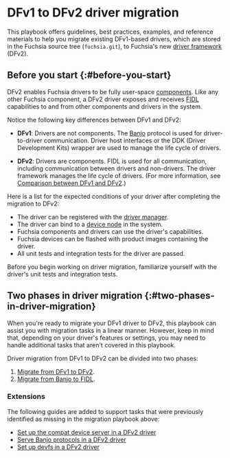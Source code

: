 # DFv1 to DFv2 driver migration

This playbook offers guidelines, best practices, examples, and reference
materials to help you migrate existing DFv1-based drivers, which are
stored in the Fuchsia source tree (`fuchsia.git`), to Fuchsia's
new [driver framework][driver-framework] (DFv2).

## Before you start {:#before-you-start}

DFv2 enables Fuchsia drivers to be fully user-space
[components][components]. Like any other Fuchsia component, a DFv2 driver
exposes and receives [FIDL][fidl] capabilities to and from other components
and drivers in the system.

Notice the following key differences between DFv1 and DFv2:

- **DFv1**: Drivers are not components. The [Banjo][banjo] protocol is
  used for driver-to-driver communication. Driver host interfaces or the
  DDK (Driver Development Kits) wrapper are used to manage the life cycle
  of drivers.

- **DFv2**: Drivers are components. FIDL is used for all communication,
  including communication between drivers and non-drivers. The driver
  framework manages the life cycle of drivers. (For more information,
  see [Comparison between DFv1 and DFv2][dfv1-vs-dfv2].)

Here is a list for the expected conditions of your driver after completing
the  migration to DFv2:

- The driver can be registered with the [driver manager][driver-manager].
- The driver can bind to a [device node][driver-node] in the system.
- Fuchsia components and drivers can use the driver's capabilities.
- Fuchsia devices can be flashed with product images containing the driver.
- All unit tests and integration tests for the driver are passed.

Before you begin working on driver migration, familiarize yourself with
the driver's unit tests and integration tests.

## Two phases in driver migration {:#two-phases-in-driver-migration}

When you're ready to migrate your DFv1 driver to DFv2, this playbook can
assist you with migration tasks in a linear manner. However, keep in mind
that, depending on your driver's features or settings, you may need to
handle additional tasks that aren't covered in this playbook.

Driver migration from DFv1 to DFv2 can be divided into two phases:

1. [Migrate from DFv1 to DFv2][migrate-from-dfv1-to-dfv2].
2. [Migrate from Banjo to FIDL][migrate-from-banjo-to-fidl].

### Extensions

The following guides are added to support tasks that were previously
identified as missing in the migration playbook above:

- [Set up the compat device server in a DFv2 driver][set-up-compat-device-server]
- [Serve Banjo protocols in a DFv2 driver][serve-banjo-protocols]
- [Set up devfs in a DFv2 driver][set-up-devfs]

<!-- Reference links -->

[driver-framework]: /docs/concepts/drivers/driver_framework.md
[components]: /docs/concepts/components/v2/README.md
[banjo]: /docs/development/drivers/concepts/device_driver_model/banjo.md
[fidl]: /docs/concepts/fidl/overview.md
[dfv1-vs-dfv2]: /docs/concepts/drivers/comparison_between_dfv1_and_dfv2.md
[driver-manager]: /docs/concepts/drivers/driver_framework.md#driver_manager
[driver-node]: /docs/concepts/drivers/drivers_and_nodes.md
[migrate-from-banjo-to-fidl]: /docs/development/drivers/migration/migrate-from-banjo-to-fidl/overview.md
[migrate-from-dfv1-to-dfv2]: /docs/development/drivers/migration/migrate-from-dfv1-to-dfv2/overview.md
[set-up-compat-device-server]: /docs/development/drivers/migration/set-up-compat-device-server.md
[serve-banjo-protocols]: /docs/development/drivers/migration/serve-banjo-protocols.md
[set-up-devfs]: /docs/development/drivers/migration/set-up-devfs.md
